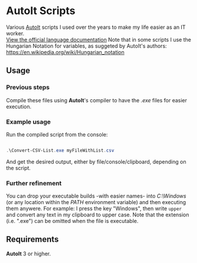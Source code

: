 # AutoIt Scripts

Various [AutoIt](https://www.autoitscript.com/site/) scripts I used over the years to make my life easier as an IT worker.  
[View the official language documentation](https://www.autoitscript.com/autoit3/docs/)
Note that in some scripts I use the Hungarian Notation for variables, as suggeted by AutoIt's authors: https://en.wikipedia.org/wiki/Hungarian_notation

## Usage
### Previous steps
Compile these files using **AutoIt**'s compiler to have the *.exe* files for easier execution.
### Example usage
Run the compiled script from the console:
```powershell

.\Convert-CSV-List.exe myFileWithList.csv

```
And get the desired output, either by file/console/clipboard, depending on the script.
  ### Further refinement
  You can drop your executable builds -with easier names- into *C:\Windows* (or any location within the *PATH* environment variable) and then executing them anywere.
  For example: I press the key "Windows", then write `upper` and convert any text in my clipboard to upper case.
  Note that the extension (i.e. ".exe") can be omitted when the file is executable.

## Requirements

**AutoIt** 3 or higher.
